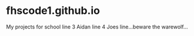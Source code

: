 # fhscode1.github.io
My projects for school
line 3  Aidan
line 4  Joes line...beware the warewolf...
